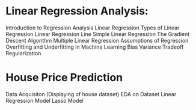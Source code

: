 # Linear Regression Analysis:

Introduction to Regression Analysis
Linear Regression
Types of Linear Regression
Linear Regression Line
Simple Linear Regression
The Gradient Descent Algorithm
Multiple Linear Regression
Assumptions of Regression
Overfitting and Underfitting in Machine Learning
Bias Variance Tradeoff
Regularization

# House Price Prediction

Data Acquisiton (Displaying of house dataset)
EDA on Dataset
Linear Regression Model
Lasso Model


